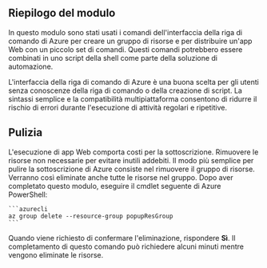 ## <a name="module-summary"></a>Riepilogo del modulo
In questo modulo sono stati usati i comandi dell'interfaccia della riga di comando di Azure per creare un gruppo di risorse e per distribuire un'app Web con un piccolo set di comandi. Questi comandi potrebbero essere combinati in uno script della shell come parte della soluzione di automazione.

L'interfaccia della riga di comando di Azure è una buona scelta per gli utenti senza conoscenze della riga di comando o della creazione di script. La sintassi semplice e la compatibilità multipiattaforma consentono di ridurre il rischio di errori durante l'esecuzione di attività regolari e ripetitive.

## <a name="cleanup"></a>Pulizia
L'esecuzione di app Web comporta costi per la sottoscrizione. Rimuovere le risorse non necessarie per evitare inutili addebiti. Il modo più semplice per pulire la sottoscrizione di Azure consiste nel rimuovere il gruppo di risorse. Verranno così eliminate anche tutte le risorse nel gruppo. Dopo aver completato questo modulo, eseguire il cmdlet seguente di Azure PowerShell:

    ```azurecli
    az group delete --resource-group popupResGroup
    ```

Quando viene richiesto di confermare l'eliminazione, rispondere **Sì**. Il completamento di questo comando può richiedere alcuni minuti mentre vengono eliminate le risorse. 